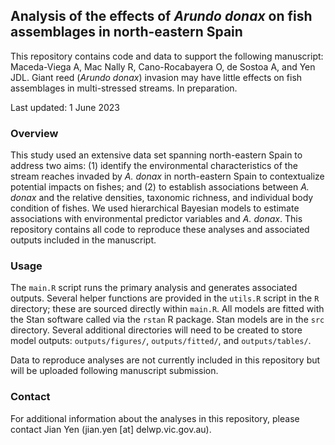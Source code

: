 ## Analysis of the effects of *Arundo donax* on fish assemblages in north-eastern Spain

This repository contains code and data to support the following manuscript:
Maceda-Viega A, Mac Nally R, Cano-Rocabayera O, de Sostoa A, and Yen JDL. Giant reed (*Arundo donax*) invasion may have little effects on fish assemblages in multi-stressed streams. In preparation.


Last updated: 1 June 2023 


### Overview

This study used an extensive data set spanning north-eastern Spain to address two aims: (1) identify the environmental characteristics of the stream reaches invaded by *A. donax* in north-eastern Spain to contextualize potential impacts on fishes; and (2) to establish associations between *A. donax* and the relative densities, taxonomic richness, and individual body condition of fishes. We used hierarchical Bayesian models to estimate associations with environmental predictor variables and *A. donax*. This repository contains all code to reproduce these analyses and associated outputs included in the manuscript.
 

### Usage

The `main.R` script runs the primary analysis and generates associated outputs. Several helper functions are provided in the `utils.R` script in the `R` directory; these are sourced directly within `main.R`. All models are fitted with the Stan software called via the `rstan` R package. Stan models are in the `src` directory. Several additional directories will need to be created to store model outputs: `outputs/figures/`, `outputs/fitted/`, and `outputs/tables/`.

Data to reproduce analyses are not currently included in this repository but will be uploaded following manuscript submission.


### Contact

For additional information about the analyses in this repository, please contact Jian Yen (jian.yen [at] delwp.vic.gov.au).


